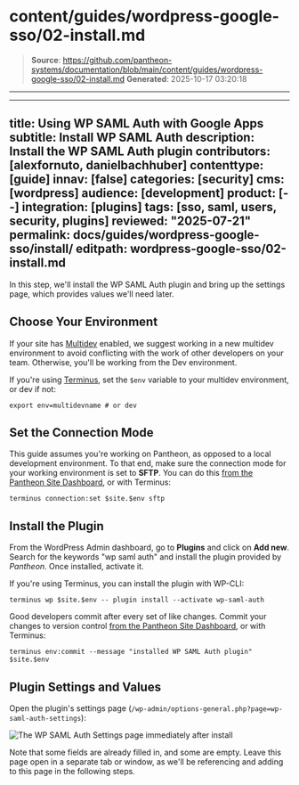 # content/guides/wordpress-google-sso/02-install.md

> **Source**: https://github.com/pantheon-systems/documentation/blob/main/content/guides/wordpress-google-sso/02-install.md
> **Generated**: 2025-10-17 03:20:18

---

---
title: Using WP SAML Auth with Google Apps
subtitle: Install WP SAML Auth
description: Install the WP SAML Auth plugin
contributors: [alexfornuto, danielbachhuber]
contenttype: [guide]
innav: [false]
categories: [security]
cms: [wordpress]
audience: [development]
product: [--]
integration: [plugins]
tags: [sso, saml, users, security, plugins]
reviewed: "2025-07-21"
permalink: docs/guides/wordpress-google-sso/install/
editpath: wordpress-google-sso/02-install.md
---

In this step, we'll install the WP SAML Auth plugin and bring up the settings page, which provides values we'll need later.

## Choose Your Environment

If your site has [Multidev](/guides/multidev) enabled, we suggest working in a new multidev environment to avoid conflicting with the work of other developers on your team. Otherwise, you'll be working from the Dev environment.

<Alert title="Environment Variables" type="export">

If you're using [Terminus](/terminus), set the `$env` variable to your multidev environment, or dev if not:

```bash{promptUser: user}
export env=multidevname # or dev
```

</Alert>

## Set the Connection Mode

This guide assumes you're working on Pantheon, as opposed to a local development environment. To that end, make sure the connection mode for your working environment is set to **SFTP**. You can do this [from the Pantheon Site Dashboard](/guides/sftp), or with Terminus:

```bash{promptUser: user}
terminus connection:set $site.$env sftp
```

## Install the Plugin

From the WordPress Admin dashboard, go to **Plugins** and click on **Add new**. Search for the keywords "wp saml auth" and install the plugin provided by *Pantheon*. Once installed, activate it.

If you're using Terminus, you can install the plugin with WP-CLI:

```bash{promptUser: user}
terminus wp $site.$env -- plugin install --activate wp-saml-auth
```

<Alert type="info" title="Pro Tip">

Good developers commit after every set of like changes. Commit your changes to version control [from the Pantheon Site Dashboard](/guides/sftp/sftp-development), or with Terminus:

```bash{promptUser: user}
terminus env:commit --message "installed WP SAML Auth plugin" $site.$env
```

</Alert>

## Plugin Settings and Values

Open the plugin's settings page (`/wp-admin/options-general.php?page=wp-saml-auth-settings`):

![The WP SAML Auth Settings page immediately after install](../../../images/guides/wordpress-google-sso/plugin-default-values.png)

Note that some fields are already filled in, and some are empty. Leave this page open in a separate tab or window, as we'll be referencing and adding to this page in the following steps.
